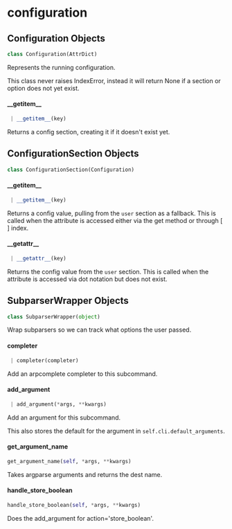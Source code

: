 <a name="configuration"></a>
# configuration

<a name="configuration.Configuration"></a>
## Configuration Objects

```python
class Configuration(AttrDict)
```

Represents the running configuration.

This class never raises IndexError, instead it will return None if a
section or option does not yet exist.

<a name="configuration.Configuration.__getitem__"></a>
#### \_\_getitem\_\_

```python
 | __getitem__(key)
```

Returns a config section, creating it if it doesn't exist yet.

<a name="configuration.ConfigurationSection"></a>
## ConfigurationSection Objects

```python
class ConfigurationSection(Configuration)
```

<a name="configuration.ConfigurationSection.__getitem__"></a>
#### \_\_getitem\_\_

```python
 | __getitem__(key)
```

Returns a config value, pulling from the `user` section as a fallback.
This is called when the attribute is accessed either via the get method or through [ ] index.

<a name="configuration.ConfigurationSection.__getattr__"></a>
#### \_\_getattr\_\_

```python
 | __getattr__(key)
```

Returns the config value from the `user` section.
This is called when the attribute is accessed via dot notation but does not exist.

<a name="configuration.SubparserWrapper"></a>
## SubparserWrapper Objects

```python
class SubparserWrapper(object)
```

Wrap subparsers so we can track what options the user passed.

<a name="configuration.SubparserWrapper.completer"></a>
#### completer

```python
 | completer(completer)
```

Add an arpcomplete completer to this subcommand.

<a name="configuration.SubparserWrapper.add_argument"></a>
#### add\_argument

```python
 | add_argument(*args, **kwargs)
```

Add an argument for this subcommand.

This also stores the default for the argument in `self.cli.default_arguments`.

<a name="configuration.get_argument_name"></a>
#### get\_argument\_name

```python
get_argument_name(self, *args, **kwargs)
```

Takes argparse arguments and returns the dest name.

<a name="configuration.handle_store_boolean"></a>
#### handle\_store\_boolean

```python
handle_store_boolean(self, *args, **kwargs)
```

Does the add_argument for action='store_boolean'.

